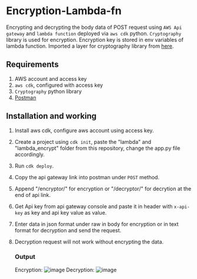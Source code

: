 # Encryption-Lambda-fn
Encrypting and decrypting the body data of POST request using `AWS Api gateway` and `lambda function` deployed via `aws cdk` python. `Cryptography` library is used for encryption. Encryption key is stored in env variables of lambda function. Imported a layer for cryptography library from <a href = "https://api.klayers.cloud//api/v2/p3.9/layers/latest/ap-south-1/json">here</a>.

## Requirements

1. AWS account and access key 
2. `aws cdk`, configured with access key
3. `Cryptography` python library
4. <a href="https://www.postman.com/">Postman</a>

## Installation and working

1. Install aws cdk, configure aws account using access key.
2. Create a project using `cdk init`, paste the "lambda" and "lambda_encrypt" folder from this repository, change the app.py file accordingly.
3. Run `cdk deploy`.
4. Copy the api gateway link into postman under `POST` method.
5. Append "/encryptor/" for encryption or "/decryptor/" for decrytion at the end of api link.
6. Get Api key from api gateway console and paste it in header with `x-api-key` as key and api key value as value.
7. Enter data in json format under raw in body for encryption or in text format for decryption and send the request.
8. Decryption request will not work without encrypting the data.

   ### Output
   Encryption:
   ![image](https://user-images.githubusercontent.com/89830533/182309261-1210496a-7617-4b38-9b05-e27da8c6089f.png)
   Decryption:
   ![image](https://user-images.githubusercontent.com/89830533/182309566-18bbea80-c1eb-495f-b793-4640b727e11e.png)


